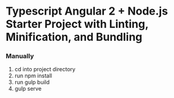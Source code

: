 # Typescript Angular 2 + Node.js Starter Project with Linting, Minification, and Bundling


### Manually
1. cd into project directory
2. run npm install
2. run gulp build
3. gulp serve


